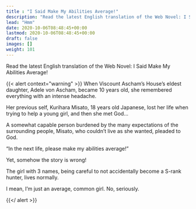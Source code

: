 ```yaml
---
title : "I Said Make My Abilities Average!"
description: "Read the latest English translation of the Web Novel: I Said Make My Abilities Average!"
lead: "Hmm"
date: 2020-10-06T08:48:45+00:00
lastmod: 2020-10-06T08:48:45+00:00
draft: false
images: []
weight: 101
---
```


Read the latest English translation of the Web Novel: I Said Make My Abilities Average!

{{< alert context="warning" >}}
When Viscount Ascham’s House’s eldest daughter, Adele von Ascham, became 10 years old, she remembered everything with an intense headache.

Her previous self, Kurihara Misato, 18 years old Japanese, lost her life when trying to help a young girl, and then she met God…

A somewhat capable person burdened by the many expectations of the surrounding people, Misato, who couldn’t live as she wanted, pleaded to God.

“In the next life, please make my abilities average!”

Yet, somehow the story is wrong!

The girl with 3 names, being careful to not accidentally become a S-rank hunter, lives normally.

I mean, I’m just an average, common girl. No, seriously.

{{</ alert >}}